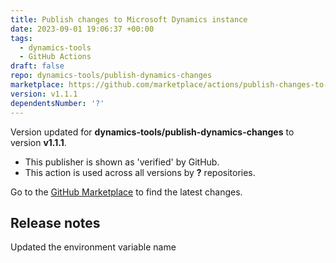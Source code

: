 ```yaml
---
title: Publish changes to Microsoft Dynamics instance
date: 2023-09-01 19:06:37 +00:00
tags:
  - dynamics-tools
  - GitHub Actions
draft: false
repo: dynamics-tools/publish-dynamics-changes
marketplace: https://github.com/marketplace/actions/publish-changes-to-microsoft-dynamics-instance
version: v1.1.1
dependentsNumber: '?'
---
```



Version updated for **dynamics-tools/publish-dynamics-changes** to version **v1.1.1**.
- This publisher is shown as 'verified' by GitHub.
- This action is used across all versions by **?** repositories.

Go to the [GitHub Marketplace](https://github.com/marketplace/actions/publish-changes-to-microsoft-dynamics-instance) to find the latest changes.

## Release notes

Updated the environment variable name
